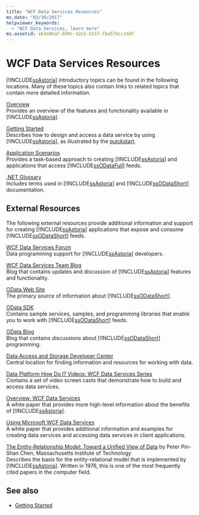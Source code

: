 ```yaml
---
title: "WCF Data Services Resources"
ms.date: "03/30/2017"
helpviewer_keywords: 
  - "WCF Data Services, learn more"
ms.assetid: e63a9baf-699c-42e2-b11f-fba57bcc14df
---
```

# WCF Data Services Resources
[!INCLUDE[ssAstoria](../../../../includes/ssastoria-md.md)] introductory topics can be found in the following locations. Many of these topics also contain links to related topics that contain more detailed information.  
  
 [Overview](wcf-data-services-overview.md)  
 Provides an overview of the features and functionality available in [!INCLUDE[ssAstoria](../../../../includes/ssastoria-md.md)].  
  
 [Getting Started](../adonet/ef/getting-started.md)  
 Describes how to design and access a data service by using [!INCLUDE[ssAstoria](../../../../includes/ssastoria-md.md)], as illustrated by the [quickstart](quickstart-wcf-data-services.md).  
  
 [Application Scenarios](application-scenarios-wcf-data-services.md)  
 Provides a task-based approach to creating [!INCLUDE[ssAstoria](../../../../includes/ssastoria-md.md)] and applications that access [!INCLUDE[ssODataFull](../../../../includes/ssodatafull-md.md)] feeds.  
  
 [.NET Glossary](../../../standard/glossary.md)  
 Includes terms used in [!INCLUDE[ssAstoria](../../../../includes/ssastoria-md.md)] and [!INCLUDE[ssODataShort](../../../../includes/ssodatashort-md.md)] documentation.  
  
## External Resources  
 The following external resources provide additional information and support for creating [!INCLUDE[ssAstoria](../../../../includes/ssastoria-md.md)] applications that expose and consume [!INCLUDE[ssODataShort](../../../../includes/ssodatashort-md.md)] feeds.  
  
 [WCF Data Services Forum](https://social.msdn.microsoft.com/Forums/en-US/home?forum=adodotnetdataservices)  
 Data programming support for [!INCLUDE[ssAstoria](../../../../includes/ssastoria-md.md)] developers.  
  
 [WCF Data Services Team Blog](https://blogs.msdn.microsoft.com/astoriateam/)  
 Blog that contains updates and discussion of [!INCLUDE[ssAstoria](../../../../includes/ssastoria-md.md)] features and functionality.  
  
 [OData Web Site](https://www.odata.org/developers/protocols/)  
 The primary source of information about [!INCLUDE[ssODataShort](../../../../includes/ssodatashort-md.md)].  
  
 [OData SDK](https://www.odata.org/wp-content/uploads/sites/21/odatasdkcodesamples.zip)  
 Contains sample services, samples, and programming libraries that enable you to work with [!INCLUDE[ssODataShort](../../../../includes/ssodatashort-md.md)] feeds.  
  
 [OData Blog](https://www.odata.org/blog/)  
 Blog that contains discussions about [!INCLUDE[ssODataShort](../../../../includes/ssodatashort-md.md)] programming.  
  
 [Data Access and Storage Developer Center](/sql/connect/sql-data-developer&view=sql-server-ver15)  
 Central location for finding information and resources for working with data.  
  
 [Data Platform How Do I? Videos: WCF Data Services Series](/sql/connect/sql-data-developer&view=sql-server-ver15#entity)  
 Contains a set of video screen casts that demonstrate how to build and access data services.  
  
 [Overview: WCF Data Services](/previous-versions/visualstudio/visual-studio-2008/cc956153(v=msdn.10))  
 A white paper that provides more high-level information about the benefits of [!INCLUDE[ssAstoria](../../../../includes/ssastoria-md.md)].  
  
 [Using Microsoft WCF Data Services](/previous-versions/visualstudio/visual-studio-2008/cc907912(v=msdn.10))  
 A white paper that provides additional information and examples for creating data services and accessing data services in client applications.  
  
 [The Entity-Relationship Model: Toward a Unified View of Data](https://dl.acm.org/citation.cfm?id=320440) by Peter Pin-Shan Chen, Massachusetts Institute of Technology  
 Describes the basis for the entity-relational model that is implemented by [!INCLUDE[ssAstoria](../../../../includes/ssastoria-md.md)]. Written in 1976, this is one of the most frequently cited papers in the computer field.  
  
## See also

- [Getting Started](getting-started-with-wcf-data-services.md)
